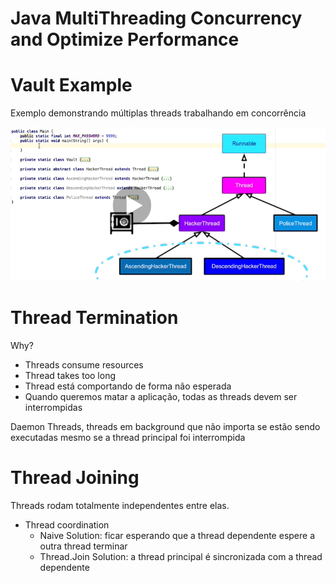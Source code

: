 # Java MultiThreading Concurrency and Optimize Performance

# Vault Example

Exemplo demonstrando múltiplas threads trabalhando em concorrência

![](docs/vault_example_hierarchy.PNG)

# Thread Termination

Why?

- Threads consume resources
- Thread takes too long
- Thread está comportando de forma não esperada
- Quando queremos matar a aplicação, todas as threads devem ser interrompidas

Daemon Threads, threads em background que não importa se estão sendo executadas mesmo se a thread
principal foi interrompida

# Thread Joining

Threads rodam totalmente independentes entre elas.

- Thread coordination
  - Naive Solution: ficar esperando que a thread dependente espere a outra thread terminar
  - Thread.Join Solution: a thread principal é sincronizada com a thread dependente    
